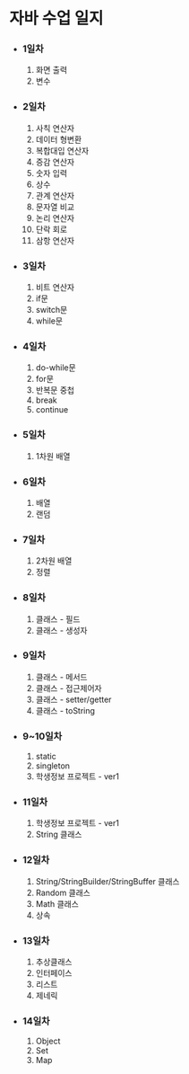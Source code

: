 <h1>자바 수업 일지</h1>
<ul>
    <li><h3>1일차</h3></li>
    <ol>
        <li>화면 출력</li>
        <li>변수</li>
    </ol>
    <li><h3>2일차</h3></li>
    <ol>
        <li>사칙 연산자</li>
        <li>데이터 형변환</li>
        <li>복합대입 연산자</li>
        <li>증감 연산자</li>
        <li>숫자 입력</li>
        <li>상수</li>
        <li>관계 연산자</li>
        <li>문자열 비교</li>
        <li>논리 연산자</li>
        <li>단락 회로</li>
        <li>삼항 연산자</li>
    </ol>
    <li><h3>3일차</h3></li>
    <ol>
        <li>비트 연산자</li>
        <li>if문</li>
        <li>switch문</li>
        <li>while문</li>
    </ol>
    <li><h3>4일차</h3></li>
    <ol>
        <li>do-while문</li>
        <li>for문</li>
        <li>반복문 중첩</li>
        <li>break</li>
        <li>continue</li>
    </ol>
    <li><h3>5일차</h3></li>
    <ol>
        <li>1차원 배열</li>
    </ol>
    <li><h3>6일차</h3></li>
    <ol>
        <li>배열</li>
        <li>랜덤</li>
    </ol>
    <li><h3>7일차</h3></li>
    <ol>
        <li>2차원 배열</li>
        <li>정렬</li>
    </ol>
    <li><h3>8일차</h3></li>
    <ol>
        <li>클래스 - 필드</li>
        <li>클래스 - 생성자</li>
    </ol>
    <li><h3>9일차</h3></li>
    <ol>
        <li>클래스 - 메서드</li>
        <li>클래스 - 접근제어자</li>
        <li>클래스 - setter/getter</li>
        <li>클래스 - toString</li>
    </ol>
    <li><h3>9~10일차</h3></li>
    <ol>
        <li>static</li>
        <li>singleton</li>
        <li>학생정보 프로젝트 - ver1</li>
    </ol>
    <li><h3>11일차</h3></li>
    <ol>
        <li>학생정보 프로젝트 - ver1</li>
        <li>String 클래스</li>
    </ol>
    <li><h3>12일차</h3></li>
    <ol>
        <li>String/StringBuilder/StringBuffer 클래스</li>
        <li>Random 클래스</li>
        <li>Math 클래스</li>
        <li>상속</li>
    </ol>
    <li><h3>13일차</h3></li>
    <ol>
        <li>추상클래스</li>
        <li>인터페이스</li>
        <li>리스트</li>
        <li>제네릭</li>
    </ol>
    <li><h3>14일차</h3></li>
    <ol>
        <li>Object</li>
        <li>Set</li>
        <li>Map</li>
    </ol>

</ul>